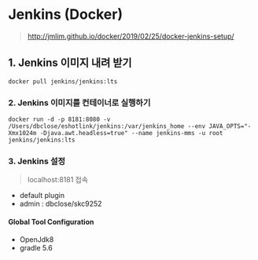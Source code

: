 # Jenkins (Docker)
> http://jmlim.github.io/docker/2019/02/25/docker-jenkins-setup/


## 1. Jenkins 이미지 내려 받기
```
docker pull jenkins/jenkins:lts
```


### 2. Jenkins 이미지를 컨테이너로 실행하기
```
docker run -d -p 8181:8080 -v /Users/dbclose/eshotlink/jenkins:/var/jenkins_home --env JAVA_OPTS="-Xmx1024m -Djava.awt.headless=true" --name jenkins-mms -u root jenkins/jenkins:lts

```

### 3. Jenkins 설정 
> localhost:8181 접속 
- default plugin
- admin : dbclose/skc9252


#### Global Tool Configuration
- OpenJdk8
- gradle 5.6


